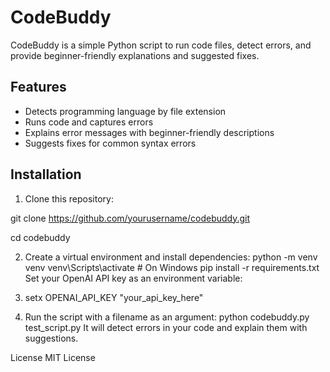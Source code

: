 # CodeBuddy

CodeBuddy is a simple Python script to run code files, detect errors, and provide beginner-friendly explanations and suggested fixes.

## Features

- Detects programming language by file extension
- Runs code and captures errors
- Explains error messages with beginner-friendly descriptions
- Suggests fixes for common syntax errors

## Installation

1. Clone this repository:

git clone https://github.com/yourusername/codebuddy.git

cd codebuddy

2. Create a virtual environment and install dependencies:
python -m venv venv
venv\Scripts\activate  # On Windows
pip install -r requirements.txt
Set your OpenAI API key as an environment variable:

3. setx OPENAI_API_KEY "your_api_key_here"

4. Run the script with a filename as an argument:
python codebuddy.py test_script.py
It will detect errors in your code and explain them with suggestions.

License
MIT License
